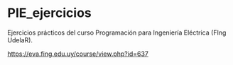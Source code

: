 # PIE_ejercicios
Ejercicios prácticos del curso Programación para Ingeniería Eléctrica (FIng UdelaR).

https://eva.fing.edu.uy/course/view.php?id=637

